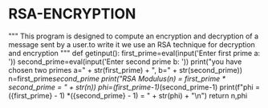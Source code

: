 # RSA-ENCRYPTION
"""
This program is designed to compute an encryption and decryption of a message sent by a user.to write it we use an RSA technique for decryption and encryption
"""
def getinput():
    first_prime=eval(input('Enter first prime a: '))
    second_prime=eval(input('Enter second prime b: '))
    print("you have chosen two primes a=" + str(first_prime) + ", b=" + str(second_prime))
    n=first_prime*second_prime
    print("RSA Modulus(n) = first_prime * second_prime = " + str(n))
    phi=(first_prime-1)*(second_prime-1)
    print(f"phi = ({first_prime} - 1) *({second_prime} - 1) = " + str(phi) + "\n")
    return n,phi
